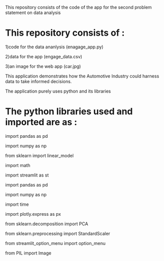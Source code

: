 This repository consists of the code of the app for the second problem statement on data analysis

# This repository consists of :

1)code for the data ananlysis (enagage_app.py)

2)data for the app (engage_data.csv)

3)an image for the web app (car.jpg)



This application demonstrates how the Automotive Industry could harness data to take informed decisions.

The application purely uses python and its libraries

# The python libraries used and imported are as  :

import pandas as pd 

import numpy as np

from sklearn import linear_model 

import math 

import streamlit as st

import pandas as pd

import numpy as np

import time

import plotly.express as px

from sklearn.decomposition import PCA

from sklearn.preprocessing import StandardScaler

from streamlit_option_menu import option_menu

from PIL import Image
